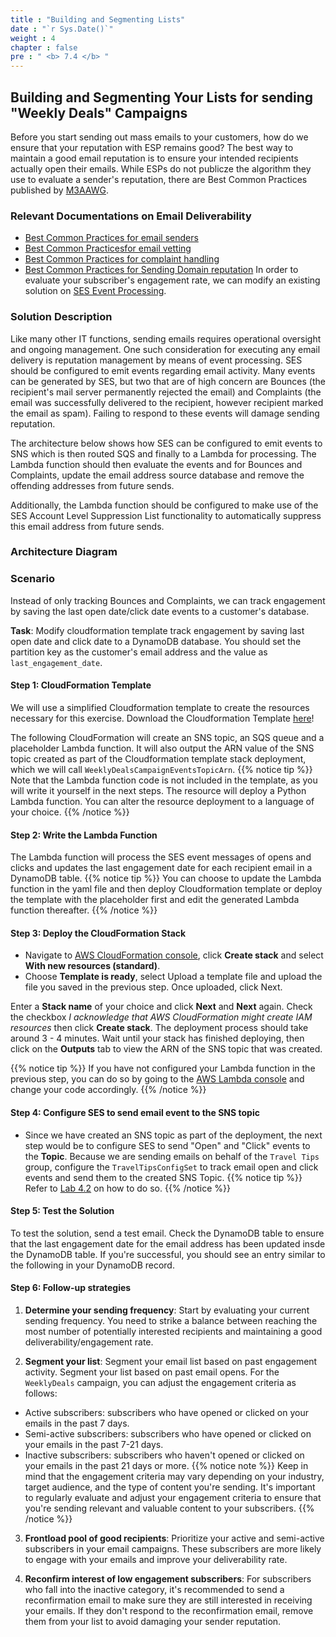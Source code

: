 ```yaml
---
title : "Building and Segmenting Lists"
date : "`r Sys.Date()`"
weight : 4
chapter : false
pre : " <b> 7.4 </b> "
---
```


## Building and Segmenting Your Lists for sending "Weekly Deals" Campaigns

Before you start sending out mass emails to your customers, how do we ensure that your reputation with ESP remains good? The best way to maintain a good email reputation is to ensure your intended recipients actually open their emails. While ESPs do not publicze the algorithm they use to evaluate a sender's reputation, there are Best Common Practices published by [M3AAWG](https://www.m3aawg.org/).

### Relevant Documentations on Email Deliverability
- [Best Common Practices for email senders](https://www.m3aawg.org/sites/default/files/document/M3AAWG_Senders_BCP_Ver3-2015-02.pdf)
- [Best Common Practicesfor email vetting](https://www.m3aawg.org/documents/en/maawg-vetting-best-common-practices-bcp)
- [Best Common Practices for complaint handling](https://www.m3aawg.org/documents/en/m3aawg-recommendations-for-senders-handling-of-complaints)
- [Best Common Practices for Sending Domain reputation](https://www.m3aawg.org/SendingDomsBCP)
In order to evaluate your subscriber's engagement rate, we can modify an existing solution on [SES Event Processing](https://github.com/aws-samples/communication-developer-services-reference-architectures#SES-Event-Processing).

### Solution Description
Like many other IT functions, sending emails requires operational oversight and ongoing management. One such consideration for executing any email delivery is reputation management by means of event processing. SES should be configured to emit events regarding email activity. Many events can be generated by SES, but two that are of high concern are Bounces (the recipient's mail server permanently rejected the email) and Complaints (the email was successfully delivered to the recipient, however recipient marked the email as spam). Failing to respond to these events will damage sending reputation.

The architecture below shows how SES can be configured to emit events to SNS which is then routed SQS and finally to a Lambda for processing. The Lambda function should then evaluate the events and for Bounces and Complaints, update the email address source database and remove the offending addresses from future sends.

Additionally, the Lambda function should be configured to make use of the SES Account Level Suppression List functionality to automatically suppress this email address from future sends.

### Architecture Diagram
<!-- image -->
### Scenario
Instead of only tracking Bounces and Complaints, we can track engagement by saving the last open date/click date events to a customer's database.

**Task**: Modify cloudformation template track engagement by saving last open date and click date to a DynamoDB database. You should set the partition key as the customer's email address and the value as `last_engagement_date`.

#### Step 1: CloudFormation Template
We will use a simplified Cloudformation template to create the resources necessary for this exercise. Download the Cloudformation Template [here](https://static.us-east-1.prod.workshops.aws/public/0e6d1c06-f1f6-4fba-8646-8fc9479a5b46/static/templates/lab_6_4_cfn_template.yaml)!

The following CloudFormation will create an SNS topic, an SQS queue and a placeholder Lambda function. It will also output the ARN value of the SNS topic created as part of the Cloudformation template stack deployment, which we will call `WeeklyDealsCampaignEventsTopicArn`.
{{% notice tip %}}
Note that the Lambda function code is not included in the template, as you will write it yourself in the next steps. The resource will deploy a Python Lambda function. You can alter the resource deployment to a language of your choice.
{{% /notice %}}

#### Step 2: Write the Lambda Function
The Lambda function will process the SES event messages of opens and clicks and updates the last engagement date for each recipient email in a DynamoDB table.
{{% notice tip %}}
You can choose to update the Lambda function in the yaml file and then deploy Cloudformation template or deploy the template with the placeholder first and edit the generated Lambda function thereafter.
{{% /notice %}}

#### Step 3: Deploy the CloudFormation Stack
- Navigate to [AWS CloudFormation console](https://console.aws.amazon.com/cloudformation/), click **Create stack** and select **With new resources (standard)**.
- Choose **Template is ready**, select Upload a template file and upload the file you saved in the previous step. Once uploaded, click Next.
<!-- image -->
Enter a **Stack name** of your choice and click **Next** and **Next** again.
Check the checkbox *I acknowledge that AWS CloudFormation might create IAM resources* then click **Create stack**. The deployment process should take around 3 - 4 minutes.
Wait until your stack has finished deploying, then click on the **Outputs** tab to view the ARN of the SNS topic that was created.
<!-- image -->
{{% notice tip %}}
If you have not configured your Lambda function in the previous step, you can do so by going to the [AWS Lambda console](https://console.aws.amazon.com/lambda/) and change your code accordingly.
{{% /notice %}}

#### Step 4: Configure SES to send email event to the SNS topic
- Since we have created an SNS topic as part of the deployment, the next step would be to configure SES to send "Open" and "Click" events to the **Topic**. Because we are sending emails on behalf of the `Travel Tips` group, configure the `TravelTipsConfigSet` to track email open and click events and send them to the created SNS Topic.
{{% notice tip %}}
Refer to [Lab 4.2](../../4-ManageEnvironment/4.2-event-notification-with-sns/) on how to do so.
{{% /notice %}}

#### Step 5: Test the Solution
To test the solution, send a test email. Check the DynamoDB table to ensure that the last engagement date for the email address has been updated insde the DynamoDB table.
If you're successful, you should see an entry similar to the following in your DynamoDB record.
<!-- image -->

#### Step 6: Follow-up strategies
1. **Determine your sending frequency**: Start by evaluating your current sending frequency. You need to strike a balance between reaching the most number of potentially interested recipients and maintaining a good deliverability/engagement rate.

2. **Segment your list**: Segment your email list based on past engagement activity. Segment your list based on past email opens. For the `WeeklyDeals` campaign, you can adjust the engagement criteria as follows:
- Active subscribers: subscribers who have opened or clicked on your emails in the past 7 days.
- Semi-active subscribers: subscribers who have opened or clicked on your emails in the past 7-21 days.
- Inactive subscribers: subscribers who haven't opened or clicked on your emails in the past 21 days or more.
{{% notice note %}}
Keep in mind that the engagement criteria may vary depending on your industry, target audience, and the type of content you're sending. It's important to regularly evaluate and adjust your engagement criteria to ensure that you're sending relevant and valuable content to your subscribers.
{{% /notice %}}

3. **Frontload pool of good recipients**: Prioritize your active and semi-active subscribers in your email campaigns. These subscribers are more likely to engage with your emails and improve your deliverability rate.

4. **Reconfirm interest of low engagement subscribers**: For subscribers who fall into the inactive category, it's recommended to send a reconfirmation email to make sure they are still interested in receiving your emails. If they don't respond to the reconfirmation email, remove them from your list to avoid damaging your sender reputation.